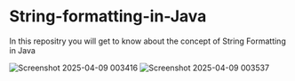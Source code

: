 # String-formatting-in-Java
In this repositry you will get to know about the concept of String Formatting in Java

![Screenshot 2025-04-09 003416](https://github.com/user-attachments/assets/59ce7a59-5bd0-4cb3-89b9-eb7afa39dd57)
![Screenshot 2025-04-09 003537](https://github.com/user-attachments/assets/bb23ce81-9e3c-46cc-81e9-06d238abb29d)
